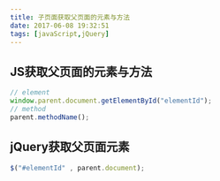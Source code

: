 ```yaml
---
title: 子页面获取父页面的元素与方法
date: 2017-06-08 19:32:51
tags: [javaScript,jQuery]
---
```

## JS获取父页面的元素与方法
```javascript
// element
window.parent.document.getElementById("elementId");
// method
parent.methodName();
```
<!--more-->
## jQuery获取父页面元素
```javascript
$("#elementId" , parent.document);
```

